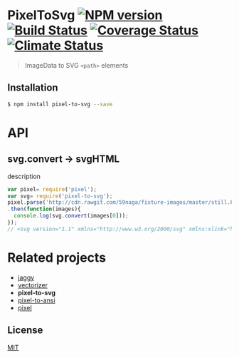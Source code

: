 # PixelToSvg [![NPM version][npm-image]][npm] [![Build Status][travis-image]][travis] [![Coverage Status][cover-image]][cover] [![Climate Status][climate-image]][climate]

> ImageData to SVG `<path>` elements

## Installation
```bash
$ npm install pixel-to-svg --save
```

# API

## svg.convert -> svgHTML

description

```js
var pixel= require('pixel');
var svg= require('pixel-to-svg');
pixel.parse('http://cdn.rawgit.com/59naga/fixture-images/master/still.PNG')
.then(function(images){
  console.log(svg.convert(images[0]));
});
// <svg version="1.1" xmlns="http://www.w3.org/2000/svg" xmlns:xlink="http://www.w3.org/1999/xlink" shape-rendering="crispEdges" width="112" height="112" viewBox="0 0 112 112"><g><path fill="rgba(0,0,0,255)" d="M0,0h112v1h-112ZM0,1h51v2h-51ZM84,1h2v2h-2ZM111,1h1v2h-1ZM0,3h51v2h-51ZM84,3h2v2h-2ZM111,3h1v2h-1ZM0,5h51v2h-51ZM84,5h2v2h-2ZM111,5h1v2h-1ZM0,7h51v2h-51ZM84,7h2v2h-2ZM111,7h1v2h-1ZM0,9h51v2h-51ZM84,9h2v2h-2ZM111,9h1v2h-1ZM0,11h51v2h-51ZM84,11h2v2h-2ZM111,11h1v2h-1ZM0,13h5 ...
```

# Related projects
* [jaggy](https://github.com/59naga/jaggy/)
* [vectorizer](https://github.com/59naga/vectorizer/)
* __pixel-to-svg__
* [pixel-to-ansi](https://github.com/59naga/pixel-to-ansi/)
* [pixel](https://github.com/59naga/pixel/)

License
---
[MIT][License]

[License]: http://59naga.mit-license.org/

[sauce-image]: http://soysauce.berabou.me/u/59798/pixel-to-svg.svg
[sauce]: https://saucelabs.com/u/59798
[npm-image]:https://img.shields.io/npm/v/pixel-to-svg.svg?style=flat-square
[npm]: https://npmjs.org/package/pixel-to-svg
[travis-image]: http://img.shields.io/travis/59naga/pixel-to-svg.svg?style=flat-square
[travis]: https://travis-ci.org/59naga/pixel-to-svg
[cover-image]: https://img.shields.io/codeclimate/github/59naga/pixel-to-svg.svg?style=flat-square
[cover]: https://codeclimate.com/github/59naga/pixel-to-svg/coverage
[climate-image]: https://img.shields.io/codeclimate/coverage/github/59naga/pixel-to-svg.svg?style=flat-square
[climate]: https://codeclimate.com/github/59naga/pixel-to-svg